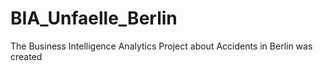 # BIA_Unfaelle_Berlin

The Business Intelligence Analytics Project about Accidents in Berlin was created
